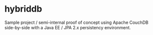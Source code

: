 # hybriddb

Sample project / semi-internal proof of concept using Apache CouchDB side-by-side with a Java EE / JPA 2.x persistency environment.